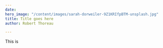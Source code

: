 ```yaml
---
date: 
hero_image: "/content/images/sarah-dorweiler-9Z1KRIfpBTM-unsplash.jpg"
title: Title goes here
author: Robert Thoreau

---
```

This is 